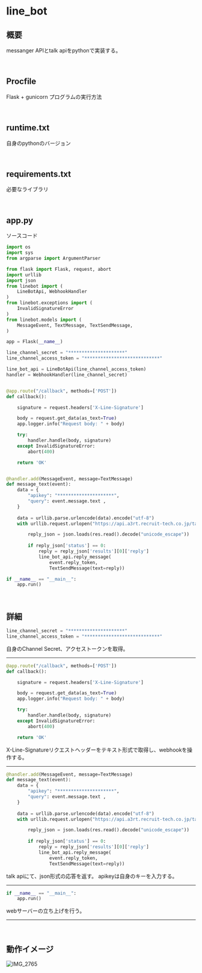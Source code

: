 # line_bot

## 概要
messanger APIとtalk apiをpythonで実装する。

<br>

## Procfile
Flask + gunicorn
プログラムの実行方法

<br>

## runtime.txt
自身のpythonのバージョン

<br>

## requirements.txt
必要なライブラリ

<br>

## app.py
ソースコード

```python
import os
import sys
from argparse import ArgumentParser

from flask import Flask, request, abort
import urllib
import json
from linebot import (
    LineBotApi, WebhookHandler
)
from linebot.exceptions import (
    InvalidSignatureError
)
from linebot.models import (
    MessageEvent, TextMessage, TextSendMessage,
)

app = Flask(__name__)

line_channel_secret = "*********************"
line_channel_access_token = "****************************"

line_bot_api = LineBotApi(line_channel_access_token)
handler = WebhookHandler(line_channel_secret)


@app.route("/callback", methods=['POST'])
def callback():

    signature = request.headers['X-Line-Signature']

    body = request.get_data(as_text=True)
    app.logger.info("Request body: " + body)

    try:
        handler.handle(body, signature)
    except InvalidSignatureError:
        abort(400)

    return 'OK'


@handler.add(MessageEvent, message=TextMessage)
def message_text(event):
    data = {
        "apikey": "*********************",
        "query": event.message.text ,
    }
 
    data = urllib.parse.urlencode(data).encode("utf-8")
    with urllib.request.urlopen("https://api.a3rt.recruit-tech.co.jp/talk/v1/smalltalk", data=data) as res:

        reply_json = json.loads(res.read().decode("unicode_escape"))
        
        if reply_json['status'] == 0:
            reply = reply_json['results'][0]['reply']
            line_bot_api.reply_message(
                event.reply_token,
                TextSendMessage(text=reply))

if __name__ == "__main__":
    app.run()
```

<br>

## 詳細
```python
line_channel_secret = "*********************"
line_channel_access_token = "****************************"
```
      
自身のChannel Secret、アクセストークンを取得。
****

```python
@app.route("/callback", methods=['POST'])
def callback():

    signature = request.headers['X-Line-Signature']

    body = request.get_data(as_text=True)
    app.logger.info("Request body: " + body)

    try:
        handler.handle(body, signature)
    except InvalidSignatureError:
        abort(400)

    return 'OK'
```
       
X-Line-Signatureリクエストヘッダーをテキスト形式で取得し、webhookを操作する。
****

```python
@handler.add(MessageEvent, message=TextMessage)
def message_text(event):
    data = {
        "apikey": "*********************",
        "query": event.message.text ,
    }
 
    data = urllib.parse.urlencode(data).encode("utf-8")
    with urllib.request.urlopen("https://api.a3rt.recruit-tech.co.jp/talk/v1/smalltalk", data=data) as res:

        reply_json = json.loads(res.read().decode("unicode_escape"))
 
        if reply_json['status'] == 0:
            reply = reply_json['results'][0]['reply']
            line_bot_api.reply_message(
                event.reply_token,
                TextSendMessage(text=reply))
 ```
                    
talk apiにて、json形式の応答を返す。
apikeyは自身のキーを入力する。
****

```python
if __name__ == "__main__":
    app.run()
```
        
webサーバーの立ち上げを行う。
****

<br>

## 動作イメージ
![IMG_2765](https://user-images.githubusercontent.com/50686226/71975413-40dd2600-3257-11ea-9f10-10efbc393ed9.jpg)
